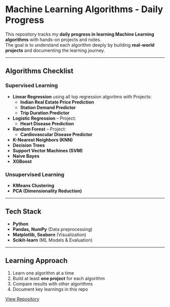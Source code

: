 # Machine Learning Algorithms - Daily Progress

This repository tracks my **daily progress in learning Machine Learning algorithms** with hands-on projects and notes.  
The goal is to understand each algorithm deeply by building **real-world projects** and documenting the learning journey.

---

## Algorithms Checklist

### Supervised Learning
- **Linear Regression** using all top regression algoritms with Projects:
  - **Indian Real Estate Price Prediction**
  - **Station Demand Predictor**
  - **Trip Duration Predictor**
- **Logistic Regression** – Project:
  - **Heart Disease Prediction**
- **Random Forest** – Project:
  - **Cardiovascular Disease Predictor**
- **K-Nearest Neighbors (KNN)**
- **Decision Trees**
- **Support Vector Machines (SVM)**
- **Naive Bayes**
- **XGBoost**

### Unsupervised Learning
- **KMeans Clustering**
- **PCA (Dimensionality Reduction)**

---

## Tech Stack
- **Python**  
- **Pandas, NumPy** (Data preprocessing)  
- **Matplotlib, Seaborn** (Visualization)  
- **Scikit-learn** (ML Models & Evaluation)  

---

## Learning Approach
1. Learn one algorithm at a time  
2. Build at least **one project** for each algorithm  
3. Compare results with other algorithms  
4. Document key learnings in this repo  

[View Repository](https://github.com/Ravichandranayakar/ML-Algorithms-daily-progress)
















